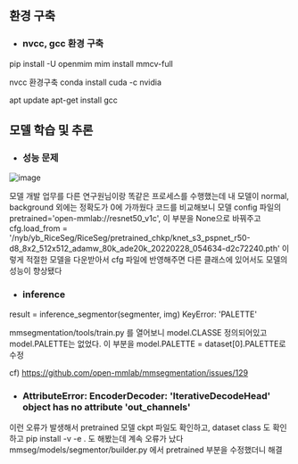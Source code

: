 ## 환경 구축
- ### nvcc, gcc 환경 구축
pip install -U openmim
 mim install mmcv-full

nvcc 환경구축
conda install cuda -c nvidia

apt update
apt-get install gcc


## 모델 학습 및 추론
- ### 성능 문제 


![image](https://user-images.githubusercontent.com/61492320/200710416-6c4bc2c2-5862-4d3f-b2fa-8b96d7a99fb4.png)

모델 개발 업무를 다른 연구원님이랑 똑같은 프로세스를 수행했는데 내 모델이 normal, background 외에는 정확도가 0에 가까웠다
코드를 비교해보니 모델 config 파일의 pretrained='open-mmlab://resnet50_v1c', 이 부분을 None으로 바꿔주고 
cfg.load_from = '/nyb/yb_RiceSeg/RiceSeg/pretrained_chkp/knet_s3_pspnet_r50-d8_8x2_512x512_adamw_80k_ade20k_20220228_054634-d2c72240.pth'
이렇게 적절한 모델을 다운받아서 cfg 파일에 반영해주면 다른 클래스에 있어서도 모델의 성능이 향상됐다



- ### inference
result = inference_segmentor(segmenter, img)
KeyError: 'PALETTE' 

mmsegmentation/tools/train.py 를 열어보니 model.CLASSE 정의되어있고 model.PALETTE는 없었다.
이 부분을  model.PALETTE = dataset[0].PALETTE로 수정

cf) https://github.com/open-mmlab/mmsegmentation/issues/129



- ### AttributeError: EncoderDecoder: 'IterativeDecodeHead' object has no attribute 'out_channels'
이런 오류가 발생해서 pretrained 모델 ckpt 파일도 확인하고, dataset class 도 확인하고 pip install -v -e . 도 해봤는데 계속 오류가 났다
mmseg/models/segmentor/builder.py 에서 pretrained 부분을 수정했더니 해결
